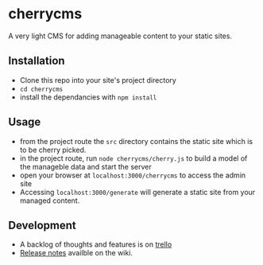 cherrycms
=========

A very light CMS for adding manageable content to your static sites.


## Installation

- Clone this repo into your site's project directory
- `cd cherrycms`
- install the dependancies with `npm install`


## Usage

- from the project route the `src` directory contains the static site which is to be cherry picked.
- in the project route, run `node cherrycms/cherry.js` to build a model of the manageble data and start the server
- open your browser at `localhost:3000/cherrycms` to access the admin site
- Accessing `localhost:3000/generate` will generate a static site from your managed content.



## Development

- A backlog of thoughts and features is on [trello](https://trello.com/b/N7FFSlle/cherry-cms)
- [Release notes](https://github.com/philhawksworth/cherrycms/wiki/Release-notes) availble on the wiki.

